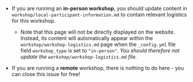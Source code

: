 - If you are running an **in-person workshop**, you should update content in `workshop/local-participant-information.md` to contain relevant logistics for this workshop.
  - Note that this page will not be directly displayed on the website.
    Instead, its content will automatically appear within the `workshop/workshop-logistics.md` page when the `_config.yml` file field `workshop_type` is set to `"in-person"`.
    _You should therefore not update the  `workshop/workshop-logistics.md` file._

- If you are running a **remote** workshop, there is nothing to do here - you can close this issue for free!
